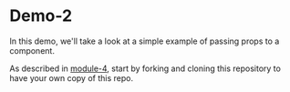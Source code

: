 # Demo-2
In this demo, we'll take a look at a simple example of passing props to a component.

As described in [module-4](https://github.com/info343c-a16/m4-git-intro), start by forking and cloning this repository to have your own copy of this repo.
